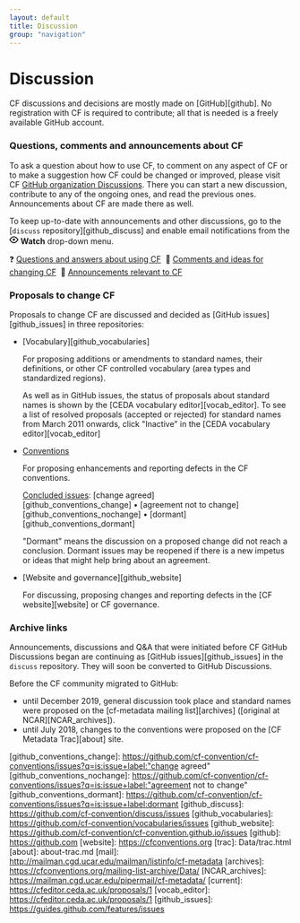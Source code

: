 ```yaml
---
layout: default
title: Discussion
group: "navigation"
---
```

# Discussion

CF discussions and decisions are mostly made on [GitHub][github]. No registration with CF is required to contribute; all that is needed is a freely available GitHub account.

### Questions, comments and announcements about CF

To ask a question about how to use CF, to comment on any aspect of CF or to make a suggestion how CF could be changed or improved, please visit CF [GitHub organization Discussions][github_discussions]. There you can start a new discussion, contribute to any of the ongoing ones, and read the previous ones. Announcements about CF are made there as well.

To keep up-to-date with announcements and other discussions, go to the [`discuss` repository][github_discuss] and enable email notifications from the <svg aria-hidden="true" height="16" version="1.1" width="16" data-view-component="true" class="octicon octicon-eye"><path d="M8 2c1.981 0 3.671.992 4.933 2.078 1.27 1.091 2.187 2.345 2.637 3.023a1.62 1.62 0 0 1 0 1.798c-.45.678-1.367 1.932-2.637 3.023C11.67 13.008 9.981 14 8 14c-1.981 0-3.671-.992-4.933-2.078C1.797 10.83.88 9.576.43 8.898a1.62 1.62 0 0 1 0-1.798c.45-.677 1.367-1.931 2.637-3.022C4.33 2.992 6.019 2 8 2ZM1.679 7.932a.12.12 0 0 0 0 .136c.411.622 1.241 1.75 2.366 2.717C5.176 11.758 6.527 12.5 8 12.5c1.473 0 2.825-.742 3.955-1.715 1.124-.967 1.954-2.096 2.366-2.717a.12.12 0 0 0 0-.136c-.412-.621-1.242-1.75-2.366-2.717C10.824 4.242 9.473 3.5 8 3.5c-1.473 0-2.825.742-3.955 1.715-1.124.967-1.954 2.096-2.366 2.717ZM8 10a2 2 0 1 1-.001-3.999A2 2 0 0 1 8 10Z"></path>
</svg>&nbsp;<b>Watch</b> drop-down menu.

&#x2753;&nbsp;[Questions and answers about using CF][github_qa]&nbsp;&nbsp;&#x1F4AC;&nbsp;[Comments and ideas for changing CF][github_comment]&nbsp;&nbsp;&#x1F4E3;&nbsp;[Announcements relevant to CF][github_announce]

### Proposals to change CF
 
Proposals to change CF are discussed and decided as [GitHub issues][github_issues] in three repositories:

*   [Vocabulary][github_vocabularies]

    For proposing additions or amendments to standard names, their definitions, or other CF controlled vocabulary (area types and standardized regions).

    As well as in GitHub issues, the status of proposals about standard names is shown by the [CEDA vocabulary editor][vocab_editor]. To see a list of resolved proposals (accepted or rejected) for standard names from March 2011 onwards, click "Inactive" in the [CEDA vocabulary editor][vocab_editor]
  
*   [Conventions][github_conventions]

    For proposing enhancements and reporting defects in the CF conventions.

    [Concluded issues][github_conventions_closed]: [change agreed][github_conventions_change]&nbsp;&bull;&nbsp;[agreement not to change][github_conventions_nochange]&nbsp;&bull;&nbsp;[dormant][github_conventions_dormant]

    "Dormant" means the discussion on a proposed change did not reach a conclusion. Dormant issues may be reopened if there is a new impetus or ideas that might help bring about an agreement.

*   [Website and governance][github_website]

    For discussing, proposing changes and reporting defects in the [CF website][website] or CF governance.

### Archive links

Announcements, discussions and Q&A that were initiated before CF GitHub Discussions began are continuing as [GitHub issues][github_issues] in the `discuss` repository. They will soon be converted to GitHub Discussions.

Before the CF community migrated to GitHub:

* until December 2019, general discussion took place and standard names were proposed on the [cf-metadata mailing list][archives] ([original at NCAR][NCAR_archives]).
* until July 2018, changes to the conventions were proposed on the [CF Metadata Trac][about] site.


[github_conventions]: https://github.com/cf-convention/cf-conventions/issues
[github_conventions_closed]: https://github.com/cf-convention/cf-conventions/issues?q=is:issue+is:closed
[github_conventions_change]: https://github.com/cf-convention/cf-conventions/issues?q=is:issue+label:"change agreed"
[github_conventions_nochange]: https://github.com/cf-convention/cf-conventions/issues?q=is:issue+label:"agreement not to change"
[github_conventions_dormant]: https://github.com/cf-convention/cf-conventions/issues?q=is:issue+label:dormant
[github_discuss]: https://github.com/cf-convention/discuss/issues
[github_vocabularies]: https://github.com/cf-convention/vocabularies/issues
[github_website]: https://github.com/cf-convention/cf-convention.github.io/issues
[github]: https://github.com
[website]: https://cfconventions.org
[trac]: Data/trac.html
[about]: about-trac.md
[mail]: http://mailman.cgd.ucar.edu/mailman/listinfo/cf-metadata
[archives]: https://cfconventions.org/mailing-list-archive/Data/
[NCAR_archives]: https://mailman.cgd.ucar.edu/pipermail/cf-metadata/
[current]: https://cfeditor.ceda.ac.uk/proposals/1
[vocab_editor]: https://cfeditor.ceda.ac.uk/proposals/1
[github_issues]: https://guides.github.com/features/issues

[github_discussions]: https://github.com/orgs/cf-convention/discussions
[github_qa]: https://github.com/orgs/cf-convention/discussions/categories/q-a-about-using-cf
[github_comment]: https://github.com/orgs/cf-convention/discussions/categories/comments-and-ideas-for-changing-cf
[github_announce]: https://github.com/orgs/cf-convention/discussions/categories/announcements-relevant-to-cf
